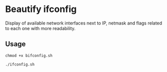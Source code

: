 # Beautify ifconfig
Display of available network interfaces next to IP, netmask and flags related to each one with more readability.
## Usage
`chmod +x bifconfig.sh`

`./ifconfig.sh`